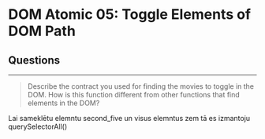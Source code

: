 # DOM Atomic 05: Toggle Elements of DOM Path

## Questions

---

> Describe the contract you used for finding the movies to toggle in the DOM. How is this function different from other functions that find elements in the DOM?

Lai sameklētu elemntu second_five un visus elemntus zem tā es izmantoju querySelectorAll()
